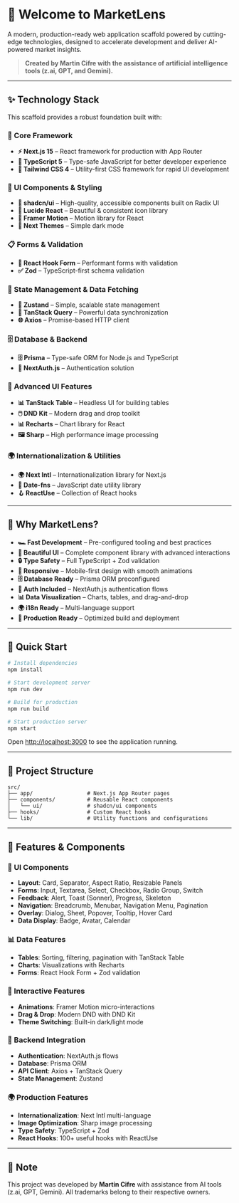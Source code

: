 # 🚀 Welcome to MarketLens

A modern, production-ready web application scaffold powered by cutting-edge technologies, designed to accelerate development and deliver AI-powered market insights.

> **Created by Martin Cifre with the assistance of artificial intelligence tools (z.ai, GPT, and Gemini).**

---

## ✨ Technology Stack

This scaffold provides a robust foundation built with:

### 🎯 Core Framework

* **⚡ Next.js 15** – React framework for production with App Router
* **📘 TypeScript 5** – Type-safe JavaScript for better developer experience
* **🎨 Tailwind CSS 4** – Utility-first CSS framework for rapid UI development

### 🧩 UI Components & Styling

* **🧩 shadcn/ui** – High-quality, accessible components built on Radix UI
* **🎯 Lucide React** – Beautiful & consistent icon library
* **🌈 Framer Motion** – Motion library for React
* **🎨 Next Themes** – Simple dark mode

### 📋 Forms & Validation

* **🎣 React Hook Form** – Performant forms with validation
* **✅ Zod** – TypeScript-first schema validation

### 🔄 State Management & Data Fetching

* **🐻 Zustand** – Simple, scalable state management
* **🔄 TanStack Query** – Powerful data synchronization
* **🌐 Axios** – Promise-based HTTP client

### 🗄️ Database & Backend

* **🗄️ Prisma** – Type-safe ORM for Node.js and TypeScript
* **🔐 NextAuth.js** – Authentication solution

### 🎨 Advanced UI Features

* **📊 TanStack Table** – Headless UI for building tables
* **🖱️ DND Kit** – Modern drag and drop toolkit
* **📊 Recharts** – Chart library for React
* **🖼️ Sharp** – High performance image processing

### 🌍 Internationalization & Utilities

* **🌍 Next Intl** – Internationalization library for Next.js
* **📅 Date-fns** – JavaScript date utility library
* **🪝 ReactUse** – Collection of React hooks

---

## 🎯 Why MarketLens?

* **🏎️ Fast Development** – Pre-configured tooling and best practices
* **🎨 Beautiful UI** – Complete component library with advanced interactions
* **🔒 Type Safety** – Full TypeScript + Zod validation
* **📱 Responsive** – Mobile-first design with smooth animations
* **🗄️ Database Ready** – Prisma ORM preconfigured
* **🔐 Auth Included** – NextAuth.js authentication flows
* **📊 Data Visualization** – Charts, tables, and drag-and-drop
* **🌍 i18n Ready** – Multi-language support
* **🚀 Production Ready** – Optimized build and deployment

---

## 🚀 Quick Start

```bash
# Install dependencies
npm install

# Start development server
npm run dev

# Build for production
npm run build

# Start production server
npm start
```

Open [http://localhost:3000](http://localhost:3000) to see the application running.

---

## 📁 Project Structure

```
src/
├── app/                 # Next.js App Router pages
├── components/          # Reusable React components
│   └── ui/              # shadcn/ui components
├── hooks/               # Custom React hooks
└── lib/                 # Utility functions and configurations
```

---

## 🎨 Features & Components

### 🧩 UI Components

* **Layout**: Card, Separator, Aspect Ratio, Resizable Panels
* **Forms**: Input, Textarea, Select, Checkbox, Radio Group, Switch
* **Feedback**: Alert, Toast (Sonner), Progress, Skeleton
* **Navigation**: Breadcrumb, Menubar, Navigation Menu, Pagination
* **Overlay**: Dialog, Sheet, Popover, Tooltip, Hover Card
* **Data Display**: Badge, Avatar, Calendar

### 📊 Data Features

* **Tables**: Sorting, filtering, pagination with TanStack Table
* **Charts**: Visualizations with Recharts
* **Forms**: React Hook Form + Zod validation

### 🎨 Interactive Features

* **Animations**: Framer Motion micro-interactions
* **Drag & Drop**: Modern DND with DND Kit
* **Theme Switching**: Built-in dark/light mode

### 🔐 Backend Integration

* **Authentication**: NextAuth.js flows
* **Database**: Prisma ORM
* **API Client**: Axios + TanStack Query
* **State Management**: Zustand

### 🌍 Production Features

* **Internationalization**: Next Intl multi-language
* **Image Optimization**: Sharp image processing
* **Type Safety**: TypeScript + Zod
* **React Hooks**: 100+ useful hooks with ReactUse

---

## 📌 Note

This project was developed by **Martin Cifre** with assistance from AI tools (z.ai, GPT, Gemini).
All trademarks belong to their respective owners.
